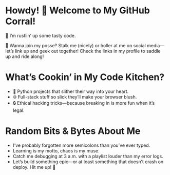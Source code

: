 # Howdy! 👋 Welcome to My GitHub Corral!

🌱 I’m rustlin’ up some tasty code.

👯 Wanna join my posse? Stalk me (nicely) or holler at me on social media—let’s link up and geek out together! Check the links in my profile to saddle up and ride along!

# What’s Cookin’ in My Code Kitchen?

- 🐍 Python projects that slither their way into your heart.
- 🌐 Full-stack stuff so slick they’ll make your browser blush.
- 🔒 Ethical hacking tricks—because breaking in is more fun when it’s legal.

# Random Bits & Bytes About Me

- I’ve probably forgotten more semicolons than you’ve ever typed.
- Learning is my motto, chaos is my muse.
- Catch me debugging at 3 a.m. with a playlist louder than my error logs.
- Let’s build something epic—or at least something that doesn’t crash on deploy. Hit me up! 🚀
